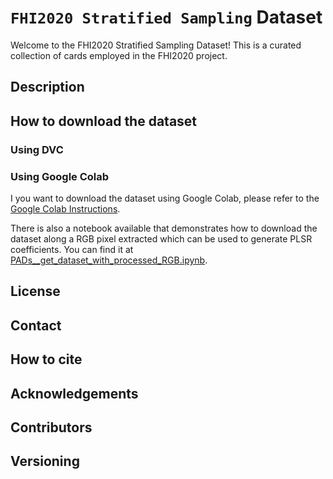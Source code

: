 # `FHI2020 Stratified Sampling` Dataset


Welcome to the FHI2020 Stratified Sampling Dataset! This is a curated collection of cards employed in the FHI2020 project.


## Description

## How to download the dataset 

### Using DVC 


### Using Google Colab

I you want to download the dataset using Google Colab, please refer to the [Google Colab Instructions](gcolab_instructions/README.md).

There is also a notebook available that demonstrates how to download the dataset along a RGB pixel extracted which can be used to generate PLSR coefficients. You can find it at [PADs__get_dataset_with_processed_RGB.ipynb](../../gcolab_instructions/PADs__get_dataset_with_processed_RGB.ipynb).

## License
## Contact
## How to cite
## Acknowledgements
## Contributors
## Versioning
